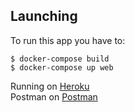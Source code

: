 ## Launching
To run this app you have to:

```
$ docker-compose build
$ docker-compose up web
```

Running on [Heroku](https://aggosh-task.herokuapp.com/api/post/)    
Postman on [Postman](https://www.getpostman.com/collections/7dd82fa056ca602130d5)
